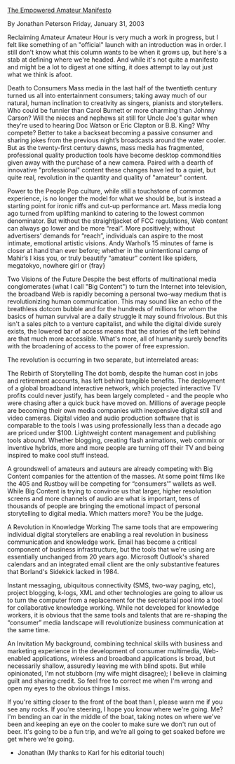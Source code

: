 [The Empowered Amateur Manifesto](https://web.archive.org/web/20040806082704/http://www.corante.com/amateur/archives20030101.html#19853)

By Jonathan Peterson
Friday, January 31, 2003

Reclaiming Amateur
Amateur Hour is very much a work in progress, but I felt like something of an "official" launch with an introduction was in order.  I still don't know what this column wants to be when it grows up, but here's a stab at defining where we're headed.  And while it's not quite a manifesto and might be a lot to digest at one sitting, it does attempt to lay out just what we think is afoot.

Death to Consumers
Mass media in the last half of the twentieth century turned us all into entertainment consumers; taking away much of our natural, human inclination to creativity as singers, pianists and storytellers.  Who could be funnier than Carol Burnett or more charming than Johnny Carson?  Will the nieces and nephews sit still for Uncle Joe's guitar when they're used to hearing Doc Watson or Eric Clapton or B.B. King?  Why compete?  Better to take a backseat becoming a passive consumer and sharing jokes from the previous night’s broadcasts around the water cooler. But as the twenty-first century dawns, mass media has fragmented, professional quality production tools have become desktop commondities given away with the purchase of a new camera.  Paired with a dearth of innovative "professional" content these changes have led to a quiet, but quite real, revolution in the quantity and quality of "amateur" content.

Power to the People
Pop culture, while still a touchstone of common experience, is no longer the model for what we should be, but is instead a starting point for ironic riffs and cut-up performance art.  Mass media long ago turned from uplifting mankind to catering to the lowest common denominator.  But without the straightjacket of FCC regulations, Web content can always go lower and be more “real”.  More positively; without advertisers’ demands for “reach”, individuals can aspire to the most intimate, emotional artistic visions.  Andy Warhol’s 15 minutes of fame is closer at hand than ever before; whether in the unintentional camp of Mahir’s I kiss you, or truly beautify “amateur” content like spiders, megatokyo, nowhere girl or {fray}

Two Visions of the Future
Despite the best efforts of multinational media conglomerates (what I call "Big Content") to turn the Internet into television, the broadband Web is rapidly becoming a personal two-way medium that is revolutionizing human communication.  This may sound like an echo of the breathless dotcom bubble and for the hundreds of millions for whom the basics of human survival are a daily struggle it may sound frivolous.  But this isn't a sales pitch to a venture capitalist, and while the digital divide surely exists, the lowered bar of access means that the stories of the left behind are that much more accessible.  What's more, all of humanity surely benefits with the broadening of access to the power of free expression.

The revolution is occurring in two separate, but interrelated areas:

The Rebirth of Storytelling
The dot bomb, despite the human cost in jobs and retirement accounts, has left behind tangible benefits.  The deployment of a global broadband interactive network, which projected interactive TV profits could never justify, has been largely completed - and the people who were chasing after a quick buck have moved on. Millions of average people are becoming their own media companies with inexpensive digital still and video cameras.  Digital video and audio production software that is comparable to the tools I was using professionally less than a decade ago are priced under $100. Lightweight content management and publishing tools abound.  Whether blogging, creating flash animations, web commix or inventive hybrids, more and more people are turning off their TV and being inspired to make cool stuff instead. 

A groundswell of amateurs and auteurs are already competing with Big Content companies for the attention of the masses. At some point films like the 405 and Rustboy will be competing for “consumers’” wallets as well. While Big Content is trying to convince us that larger, higher resolution screens and more channels of audio are what is important, tens of thousands of people are bringing the emotional impact of personal storytelling to digital media.  Which matters more?  You be the judge.

A Revolution in Knowledge Working
The same tools that are empowering individual digital storytellers are enabling a real revolution in business communication and knowledge work. Email has become a critical component of business infrastructure, but the tools that we're using are essentially unchanged from 20 years ago. Microsoft Outlook's shared calendars and an integrated email client are the only substantive features that Borland's Sidekick lacked in 1984.

Instant messaging, ubiquitous connectivity (SMS, two-way paging, etc), project blogging, k-logs, XML and other technologies are going to allow us to turn the computer from a replacement for the secretarial pool into a tool for collaborative knowledge working. While not developed for knowledge workers, it is obvious that the same tools and talents that are re-shaping the “consumer” media landscape will revolutionize business communication at the same time.

An Invitation
My background, combining technical skills with business and marketing experience in the development of consumer multimedia, Web-enabled applications, wireless and broadband applications is broad, but necessarily shallow, assuredly leaving me with blind spots.  But while opinionated, I'm not stubborn (my wife might disagree); I believe in claiming guilt and sharing credit.  So feel free to correct me when I'm wrong and open my eyes to the obvious things I miss.

If you're sitting closer to the front of the boat than I, please warn me if you see any rocks.  If you're steering, I hope you know where we're going.  Me?  I'm bending an oar in the middle of the boat, taking notes on where we've been and keeping an eye on the cooler to make sure we don't run out of beer.  It's going to be a fun trip, and we're all going to get soaked before we get where we're going.

- Jonathan
(My thanks to Karl for his editorial touch)